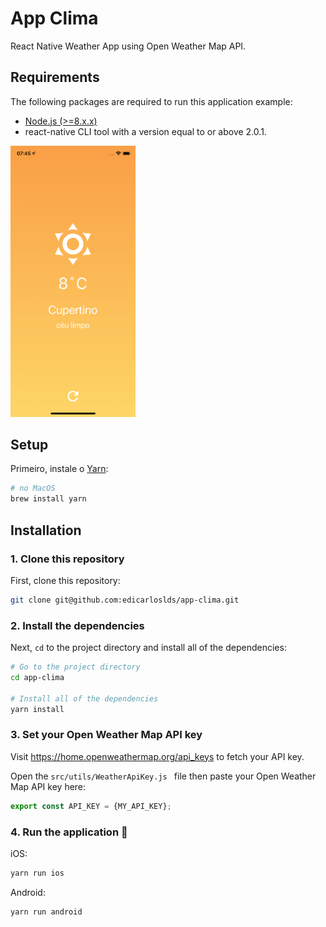 # App Clima
React Native Weather App using Open Weather Map API.


## Requirements
The following packages are required to run this application example:
* [Node.js (>=8.x.x)](https://nodejs.org)
* react-native CLI tool with a version equal to or above 2.0.1.

<img src="screenshot.png" width="200">

## Setup

Primeiro, instale o [Yarn](https://yarnpkg.com):

```sh
# no MacOS
brew install yarn
```

## Installation

### 1. Clone this repository
First, clone this repository:

```bash
git clone git@github.com:edicarloslds/app-clima.git
```

### 2. Install the dependencies
Next, `cd` to the project directory and install all of the dependencies:

```bash
# Go to the project directory
cd app-clima

# Install all of the dependencies
yarn install
```

### 3. Set your Open Weather Map API key

Visit https://home.openweathermap.org/api_keys to fetch your API key.

Open the `src/utils/WeatherApiKey.js ` file then paste your Open Weather Map API key here:

```js
export const API_KEY = {MY_API_KEY};
```

### 4. Run the application 🚀

iOS:

```bash
yarn run ios
```

Android:

```bash
yarn run android
```

